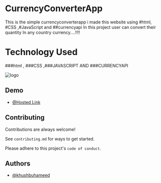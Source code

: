 

# CurrencyConverterApp
This is the simple currencyconverterapp 
i made this website using #html, #CSS ,#JavaScript and ##currencyapi
In this project user can convert their quantity In any country currency....!!!! 


# Technology Used

 ###html , ###CSS ,###JAVASCRIPT AND ###CURRENCYAPI


![logo](https://e7.pngegg.com/pngimages/251/335/png-clipart-website-development-html-cascading-style-sheets-javascript-css3-html-logo-web-design-text-thumbnail.png)





## Demo


- [@Hosted Link](https://khushbuhameed.github.io/CurrencyConverterApp/)
## Contributing

Contributions are always welcome!

See `contributing.md` for ways to get started.

Please adhere to this project's `code of conduct`.




## Authors

- [@khushbuhameed](https://github.com/khushbuhameed)


